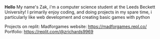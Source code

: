 **Hello**
My name's Zak, i'm a computer science student at the Leeds Beckett University! 
I primarily enjoy coding, and doing projects in my spare time, i particularly like web development and creating basic games with python

Projects on replit:
Madforgames website: https://madforgames.repl.co/
\
Portfolio: https://replit.com/@zrichards9969
